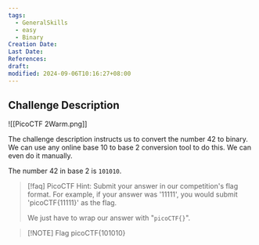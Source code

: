 ```yaml
---
tags:
  - GeneralSkills
  - easy
  - Binary
Creation Date: 
Last Date: 
References: 
draft: 
modified: 2024-09-06T10:16:27+08:00
---
```

## Challenge Description
![[PicoCTF 2Warm.png]]

The challenge description instructs us to convert the number 42 to binary. We can use any online base 10 to base 2 conversion tool to do this. We can even do it manually. 

The number 42 in base 2 is `101010`. 

>[!faq] PicoCTF Hint: Submit your answer in our competition's flag format. For example, if your answer was '11111', you would submit 'picoCTF{11111}' as the flag.
>
>We just have to wrap our answer with "`picoCTF{}`".

> [!NOTE] Flag
> picoCTF{101010}